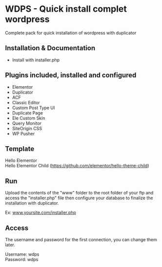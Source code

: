 # WDPS - Quick install complet wordpress
Complete pack for quick installation of wordpress with duplicator

## Installation & Documentation
- Install with installer.php

## Plugins included, installed and configured
- Elementor
- Duplicator
- ACF
- Classic Editor
- Custom Post Type UI
- Duplicate Page
- Ele Custom Skin
- Query Monitor
- SiteOrigin CSS
- WP Pusher

## Template
Hello Elementor<br>
Hello Elementor Child (https://github.com/elementor/hello-theme-child)

## Run
Upload the contents of the "www" folder to the root folder of your ftp and access the "installer.php" file then configure your database to finalize the installation with duplicator.

Ex: www.yoursite.com/installer.php

## Access
The username and password for the first connection, you can change them later.

Username: wdps<br>
Password: wdps
